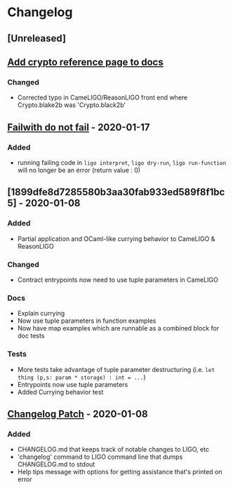 # Changelog

## [Unreleased]

## [Add crypto reference page to docs](https://gitlab.com/ligolang/ligo/-/merge_requests/370)
### Changed
- Corrected typo in CameLIGO/ReasonLIGO front end where Crypto.blake2b was 'Crypto.black2b'
	
## [Failwith do not fail](https://gitlab.com/ligolang/ligo/merge_requests/337) - 2020-01-17
### Added
- running failing code in `ligo interpret`, `ligo dry-run`, `ligo run-function` will no longer be an error (return value : 0)
	
## [1899dfe8d7285580b3aa30fab933ed589f8f1bc5] - 2020-01-08
### Added
- Partial application and OCaml-like currying behavior to CameLIGO & ReasonLIGO

### Changed
- Contract entrypoints now need to use tuple parameters in CameLIGO

### Docs
- Explain currying
- Now use tuple parameters in function examples
- Now have map examples which are runnable as a combined block for doc tests

### Tests
- More tests take advantage of tuple parameter destructuring (i.e.
`let thing (p,s: param * storage) : int = ...`)
- Entrypoints now use tuple parameters
- Added Currying behavior test


## [Changelog Patch](https://gitlab.com/ligolang/ligo/merge_requests/300) - 2020-01-08
### Added
- CHANGELOG.md that keeps track of notable changes to LIGO, etc
- 'changelog' command to LIGO command line that dumps CHANGELOG.md to stdout
- Help tips message with options for getting assistance that's printed on error
